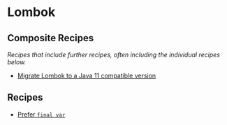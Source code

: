# Lombok

## Composite Recipes

_Recipes that include further recipes, often including the individual recipes below._

* [Migrate Lombok to a Java 11 compatible version](./updatelomboktojava11.md)

## Recipes

* [Prefer `final var`](./lombokvaltofinalvar.md)


